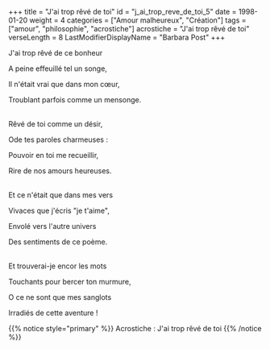 +++
title = "J'ai trop rêvé de toi"
id = "j_ai_trop_reve_de_toi_5"
date = 1998-01-20
weight = 4
categories = ["Amour malheureux", "Création"]
tags = ["amour", "philosophie", "acrostiche"]
acrostiche = "J'ai trop rêvé de toi"
verseLength = 8
LastModifierDisplayName = "Barbara Post"
+++

J'ai trop rêvé de ce bonheur

A peine effeuillé tel un songe,

Il n'était vrai que dans mon cœur,

Troublant parfois comme un mensonge.

 \
Rêvé de toi comme un désir,

Ode tes paroles charmeuses :

Pouvoir en toi me recueillir,

Rire de nos amours heureuses.

 \
Et ce n'était que dans mes vers

Vivaces que j'écris "je t'aime",

Envolé vers l'autre univers

Des sentiments de ce poème.

 \
Et trouverai-je encor les mots

Touchants pour bercer ton murmure,

O ce ne sont que mes sanglots

Irradiés de cette aventure !

{{% notice style="primary" %}}
Acrostiche : J'ai trop rêvé de toi
{{% /notice %}}
